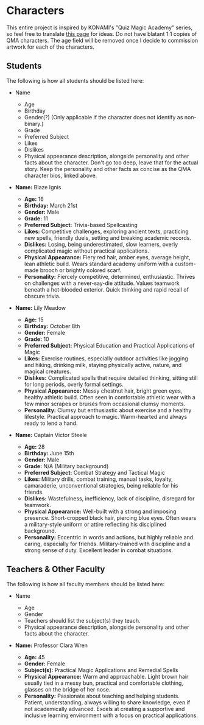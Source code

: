 # Characters

This entire project is inspired by KONAMI's "Quiz Magic Academy" series, so feel free to translate [this page](https://p.eagate.573.jp/game/qma/18/world/index.html) for ideas. Do not have blatant 1:1 copies of QMA characters.
The age field will be removed once I decide to commission artwork for each of the characters.

## Students

The following is how all students should be listed here:

- Name
  - Age
  - Birthday
  - Gender(?) (Only applicable if the character does not identify as non-binary.)
  - Grade
  - Preferred Subject
  - Likes
  - Dislikes
  - Physical appearance description, alongside personality and other facts about the character. Don't go too deep, leave that for the actual story. Keep the personality and other facts as concise as the QMA character bios, linked above.

- **Name:** Blaze Ignis
  - **Age:** 16
  - **Birthday:** March 21st
  - **Gender:** Male
  - **Grade:** 11
  - **Preferred Subject:** Trivia-based Spellcasting
  - **Likes:** Competitive challenges, exploring ancient texts, practicing new spells, friendly duels, setting and breaking academic records.
  - **Dislikes:** Losing, being underestimated, slow learners, overly complicated magic without practical applications.
  - **Physical Appearance:** Fiery red hair, amber eyes, average height, lean athletic build. Wears standard academy uniform with a custom-made brooch or brightly colored scarf.
  - **Personality:** Fiercely competitive, determined, enthusiastic. Thrives on challenges with a never-say-die attitude. Values teamwork beneath a hot-blooded exterior. Quick thinking and rapid recall of obscure trivia.

- **Name:** Lily Meadow
  - **Age:** 15
  - **Birthday:** October 8th
  - **Gender:** Female
  - **Grade:** 10
  - **Preferred Subject:** Physical Education and Practical Applications of Magic
  - **Likes:** Exercise routines, especially outdoor activities like jogging and hiking, drinking milk, staying physically active, nature, and magical creatures.
  - **Dislikes:** Complicated spells that require detailed thinking, sitting still for long periods, overly formal settings.
  - **Physical Appearance:** Messy chestnut hair, bright green eyes, healthy athletic build. Often seen in comfortable athletic wear with a few minor scrapes or bruises from occasional clumsy moments.
  - **Personality:** Clumsy but enthusiastic about exercise and a healthy lifestyle. Practical approach to magic. Warm-hearted and always ready to lend a hand.

- **Name:** Captain Victor Steele
  - **Age:** 28
  - **Birthday:** June 15th
  - **Gender:** Male
  - **Grade:** N/A (Military background)
  - **Preferred Subject:** Combat Strategy and Tactical Magic
  - **Likes:** Military drills, combat training, manual tasks, loyalty, camaraderie, unconventional strategies, being reliable for his friends.
  - **Dislikes:** Wastefulness, inefficiency, lack of discipline, disregard for teamwork.
  - **Physical Appearance:** Well-built with a strong and imposing presence. Short-cropped black hair, piercing blue eyes. Often wears a military-style uniform or attire reflecting his disciplined background.
  - **Personality:** Eccentric in words and actions, but highly reliable and caring, especially for friends. Military-trained with discipline and a strong sense of duty. Excellent leader in combat situations.


## Teachers & Other Faculty

The following is how all faculty members should be listed here:

- Name
  - Age
  - Gender
  - Teachers should list the subject(s) they teach.
  - Physical appearance description, alongside personality and other facts about the character.

- **Name:** Professor Clara Wren
  - **Age:** 45
  - **Gender:** Female
  - **Subject(s):** Practical Magic Applications and Remedial Spells
  - **Physical Appearance:** Warm and approachable. Light brown hair usually tied in a messy bun, practical and comfortable clothing, glasses on the bridge of her nose.
  - **Personality:** Passionate about teaching and helping students. Patient, understanding, always willing to share knowledge, even if not academically advanced. Excels at creating a supportive and inclusive learning environment with a focus on practical applications.

